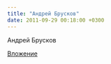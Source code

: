 ```yaml
---
title: "Андрей Брусков"
date: 2011-09-29 00:18:00 +0300
---
```


Андрей Брусков

[Вложение](https://vk.com/photo30329596_268363998)

